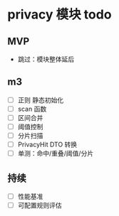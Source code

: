 # privacy 模块 todo

## MVP
- 跳过：模块整体延后

## m3
- [ ] 正则 静态初始化
- [ ] scan 函数
- [ ] 区间合并
- [ ] 阈值控制
- [ ] 分片扫描
- [ ] PrivacyHit DTO 转换
- [ ] 单测：命中/重叠/阈值/分片

## 持续
- [ ] 性能基准
- [ ] 可配置规则评估
